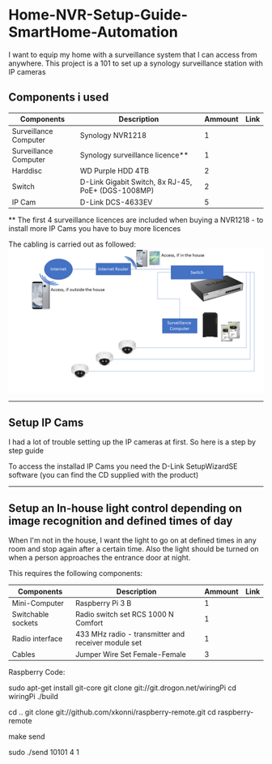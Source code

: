 # Home-NVR-Setup-Guide-SmartHome-Automation

I want to equip my home with a surveillance system that I can access from anywhere. This project is a 101 to set up a synology surveillance station with IP cameras

## Components i used

| Components | Description  | Ammount | Link |
| ------------- | ------------- | ------------- | ------------- |
| Surveillance Computer | Synology NVR1218  | 1  | |
| Surveillance Computer | Synology surveillance licence**  | 1  | |
| Harddisc | WD Purple HDD 4TB | 2 | |
| Switch | D-Link Gigabit Switch, 8x RJ-45, PoE+ (DGS-1008MP) | 2 | |
| IP Cam | D-Link DCS-4633EV | 5 | |


** The first 4 surveillance licences are included when buying a NVR1218 -  to install more IP Cams you have to buy more licences

The cabling is carried out as followed:
<img src= "images/Setup.png" width="800">

---
## Setup IP Cams
I had a lot of trouble setting up the IP cameras at first. So here is a step by step guide

To access the installad IP Cams you need the D-Link SetupWizardSE software (you can find the CD supplied with the product)



---
## Setup an In-house light control depending on image recognition and  defined times of day
When I'm not in the house, I want the light to go on at defined times in any room and stop again after a certain time. Also the light should be turned on when a person approaches the entrance door at night.

This requires the following components:

| Components | Description  | Ammount | Link |
| ------------- | ------------- | ------------- | ------------- |
| Mini-Computer | Raspberry Pi 3 B  | 1  | |
| Switchable sockets | Radio switch set RCS 1000 N Comfort  | 1  | |
| Radio interface |433 MHz radio - transmitter and receiver module set  | 1 | |
| Cables | Jumper Wire Set Female-Female | 3 | |


Raspberry Code:

sudo apt-get install git-core
git clone git://git.drogon.net/wiringPi
cd wiringPi
./build

cd ..
git clone git://github.com/xkonni/raspberry-remote.git
cd raspberry-remote

make send

sudo ./send 10101 4 1

